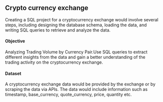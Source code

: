 ## Crypto currency exchange

Creating a SQL project for a cryptocurrency exchange would involve several steps, including designing the database schema, loading the data, and writing SQL queries to retrieve and analyze the data.

#### Objective
Analyzing Trading Volume by Currency Pair.Use SQL queries to extract different insights from the data and gain a better understanding of the trading activity on the cryptocurrency exchange.

#### Dataset 
A cryptocurrency exchange data would be provided by the exchange or by scraping the data via APIs. The data would include information such as timestamp, base_currency, quote_currency, price, quantity etc.

